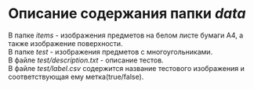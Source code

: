 # Описание содержания папки _data_ 
В папке _items_ - изображения предметов на белом листе бумаги А4, а также изображение поверхности.  
В папке _test_ - изображения предметов с многоугольниками.  
В файле _test/description.txt_ - описание тестов.  
В файле _test/label.csv_ содержится название тестового изображения и соответствующая ему метка(true/false).  